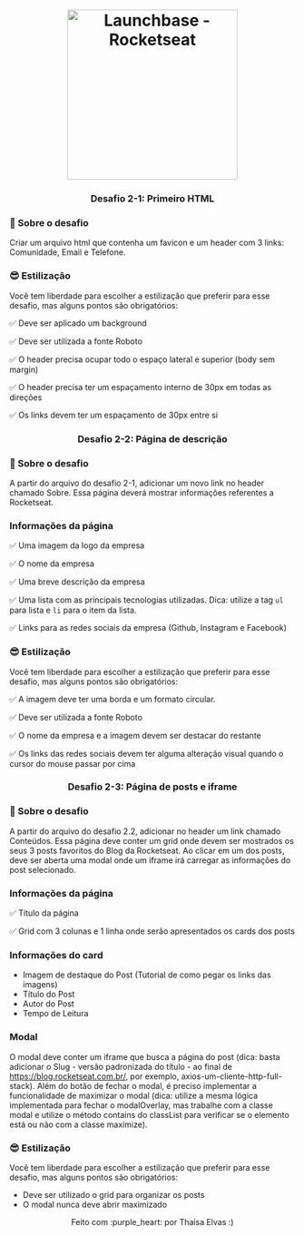 <h1 align="center">
    <img alt="Launchbase - Rocketseat" src="https://storage.googleapis.com/golden-wind/bootcamp-launchbase/logo.png" width="300px" />
</h1>

<h3 align="center">
  Desafio 2-1: Primeiro HTML
</h3>

### :rocket: Sobre o desafio
Criar um arquivo html que contenha um favicon e um header com 3 links: Comunidade, Email e Telefone.

### :sunglasses: Estilização

Você tem liberdade para escolher a estilização que preferir para esse desafio, mas alguns pontos são obrigatórios:

:white_check_mark: Deve ser aplicado um background

:white_check_mark: Deve ser utilizada a fonte Roboto

:white_check_mark: O header precisa ocupar todo o espaço lateral e superior (body sem margin)

:white_check_mark: O header precisa ter um espaçamento interno de 30px em todas as direções

:white_check_mark: Os links devem ter um espaçamento de 30px entre si


<h3 align="center">
  Desafio 2-2: Página de descrição
</h3>

### :rocket: Sobre o desafio
A partir do arquivo do desafio 2-1, adicionar um novo link no header chamado Sobre. Essa página deverá mostrar informações referentes a Rocketseat.

### Informações da página
:white_check_mark: Uma imagem da logo da empresa

:white_check_mark: O nome da empresa

:white_check_mark: Uma breve descrição da empresa

:white_check_mark: Uma lista com as principais tecnologias utilizadas. Dica: utilize a tag `ul` para lista e `li` para o item da lista.

:white_check_mark: Links para as redes sociais da empresa (Github, Instagram e Facebook)

### :sunglasses: Estilização
Você tem liberdade para escolher a estilização que preferir para esse desafio, mas alguns pontos são obrigatórios:

:white_check_mark: A imagem deve ter uma borda e um formato circular.

:white_check_mark: Deve ser utilizada a fonte Roboto

:white_check_mark: O nome da empresa e a imagem devem ser destacar do restante

:white_check_mark: Os links das redes sociais devem ter alguma alteração visual quando o cursor do mouse passar por cima

<h3 align="center">
  Desafio 2-3: Página de posts e iframe 
</h3>

### :rocket: Sobre o desafio
A partir do arquivo do desafio 2.2, adicionar no header um link chamado Conteúdos. Essa página deve conter um grid onde devem ser mostrados os seus 3 posts favoritos do Blog da Rocketseat. Ao clicar em um dos posts, deve ser aberta uma modal onde um iframe irá carregar as informações do post selecionado.

### Informações da página

:white_check_mark: Título da página

:white_check_mark: Grid com 3 colunas e 1 linha onde serão apresentados os cards dos posts

### Informações do card

- Imagem de destaque do Post (Tutorial de como pegar os links das imagens)
- Título do Post
- Autor do Post
- Tempo de Leitura

### Modal

O modal deve conter um iframe que busca a página do post (dica: basta adicionar o Slug - versão padronizada do título - ao final de https://blog.rocketseat.com.br/, por exemplo, axios-um-cliente-http-full-stack). Além do botão de fechar o modal, é preciso implementar a funcionalidade de maximizar o modal (dica: utilize a mesma lógica implementada para fechar o modalOverlay, mas trabalhe com a classe modal e utilize o método contains do classList para verificar se o elemento está ou não com a classe maximize).

### :sunglasses: Estilização

Você tem liberdade para escolher a estilização que preferir para esse desafio, mas alguns pontos são obrigatórios:

- Deve ser utilizado o grid para organizar os posts
- O modal nunca deve abrir maximizado

<p align="center">
  Feito com :purple_heart: por Thaísa Elvas :)
</p>